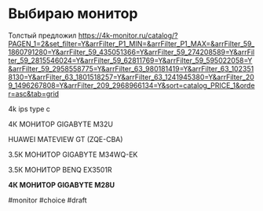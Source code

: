 # Выбираю монитор

Толстый предложил https://4k-monitor.ru/catalog/?PAGEN_1=2&set_filter=Y&arrFilter_P1_MIN=&arrFilter_P1_MAX=&arrFilter_59_1860791280=Y&arrFilter_59_435051366=Y&arrFilter_59_274208589=Y&arrFilter_59_2815546024=Y&arrFilter_59_62811769=Y&arrFilter_59_595022058=Y&arrFilter_59_2958558775=Y&arrFilter_63_980181419=Y&arrFilter_63_1023518130=Y&arrFilter_63_1801518257=Y&arrFilter_63_1241945380=Y&arrFilter_209_1496267808=Y&arrFilter_209_2968966134=Y&sort=catalog_PRICE_1&order=asc&tab=grid


4k ips type c

4К МОНИТОР GIGABYTE M32U

HUAWEI MATEVIEW GT (ZQE-CBA)

3.5К МОНИТОР GIGABYTE M34WQ-EK

3.5К МОНИТОР BENQ EX3501R

**4К МОНИТОР GIGABYTE M28U**

#monitor #choice
#draft